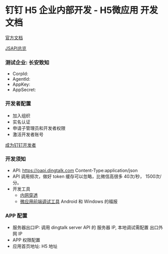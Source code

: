 # 钉钉 H5  企业内部开发 - H5微应用 开发文档

[官方文档](https://developers.dingtalk.com/document/app/read-before-development)

[JSAPI总览](https://developers.dingtalk.com/document/app/jsapi-overview?spm=ding_open_doc.document.0.0.6fbe63c6MzPYpq#topic-2024952)

###  测试企业: 长安致知

- CorpId: 
- AgentId:
- AppKey:
- AppSecret:


### 开发者配置
- 加入组织
- 实名认证
- 申请子管理员和开发者权限
- 激活开发者账号

[成为钉钉开发者](https://developers.dingtalk.com/document/app/become-a-dingtalk-developer)





### 开发须知

- API: https://oapi.dingtalk.com  Content-Type:application/json
- API 调用频次，做好 token 缓存可以忽略，比微信高很多 40次/秒， 1500次/分。
- 开发工具
	* [内网穿透](https://developers.dingtalk.com/document/resourcedownload/http-intranet-penetration?pnamespace=app)
	* [微应用前端调试工具](https://developers.dingtalk.com/document/resourcedownload/h5-debug?pnamespace=app) Android 和 Windows 的福报



### APP 配置

- 服务器出口IP: 调用 dingtalk server API 的 服务器 IP, 本地调试需配置 出口外网 IP
- APP 权限配置
- 应用首页地址: H5 地址







